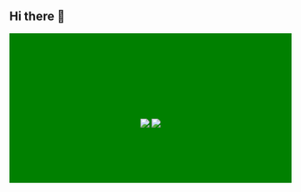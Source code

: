 ## Hi there 👋

<!--
**Ridwan-Rafi/Ridwan-Rafi** is a ✨ _special_ ✨ repository because its `README.md` (this file) appears on your GitHub profile.

Here are some ideas to get you started:

- 🔭 I’m currently working on ...
- 🌱 I’m currently learning ...
- 👯 I’m looking to collaborate on ...
- 🤔 I’m looking for help with ...
- 💬 Ask me about ...
- 📫 How to reach me: ...
- 😄 Pronouns: ...
- ⚡ Fun fact: ...
-->
<div style="height:268px; width:100%; background-color:green; background-image:url('https://github.com/Ridwan-Rafi/Ridwan-Rafi/blob/main/res/HI.png?raw=true'); background-attachment: scroll;
background-repeat:no-repeat;
background-size: contain;">
</br></br></br></br></br></br></br></br></br>
<center>
<img src="https://api.visitorbadge.io/api/visitors?path=https%3A%2F%2Fgithub.com%2FRidwan-Rafi&countColor=%23263759&labelStyle=upper">
<img src="https://badges.pufler.dev/repos/Ridwan-Rafi">
</center>
</div>
